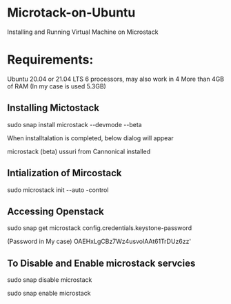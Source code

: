 # Microtack-on-Ubuntu
Installing and Running Virtual Machine on Microstack

# Requirements:
Ubuntu 20.04 or 21.04 LTS 
6 processors, may also work in 4
More than 4GB of RAM (In my case is used 5.3GB)

## Installing Mictostack
sudo snap install microstack --devmode --beta

When installtalation is completed, below dialog will appear

microstack (beta) ussuri from Cannonical installed

## Intialization of Mircostack
sudo microstack init --auto -control

## Accessing Openstack
sudo snap get microstack config.credentials.keystone-password

(Password in My case)
OAEHxLgCBz7Wz4usvolAAt61TrDUz6zz'

## To Disable and Enable microstack servcies
sudo snap disable microstack

sudo snap enable microstack
